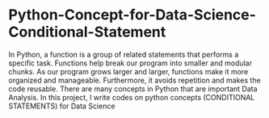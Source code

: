 # Python-Concept-for-Data-Science-Conditional-Statement
In Python, a function is a group of related statements that performs a specific task. Functions help break our program into smaller and modular chunks. As our program grows larger and larger, functions make it more organized and manageable. Furthermore, it avoids repetition and makes the code reusable. There are many concepts in Python that are important Data Analysis. In this project, I write codes on python concepts (CONDITIONAL STATEMENTS) for Data Science
